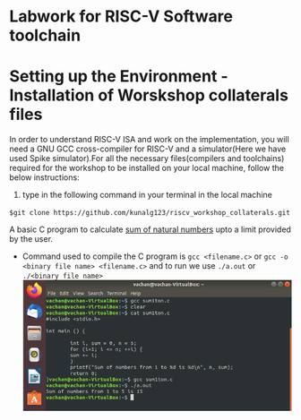 # Labwork for RISC-V Software toolchain

# Setting up the Environment  -Installation of Worskshop collaterals files

In order to understand RISC-V ISA and work on the implementation, you will need a GNU GCC cross-compiler for RISC-V and a simulator(Here we have used Spike simulator).For all the necessary files(compilers and toolchains) required for the workshop to be installed on your local machine, follow the below instructions:

1. type in the following command in your terminal in the local machine

`$git clone https://github.com/kunalg123/riscv_workshop_collaterals.git`


A basic C program to calculate [sum of natural numbers](https://github.com/vachanukb04/32-Bit-RISC-V-based-CPU/blob/master/CPU%20Code/Sum1toN.c) upto a limit provided by the user.
* Command used to compile the C program is `gcc <filename.c>` or `gcc -o <binary file name> <filename.c>` and to run we use `./a.out` or `./<binary file name>`
![Compile](https://github.com/vachanukb04/32-Bit-RISC-V-based-CPU/blob/master/Images/Day-1/Compile.PNG)
